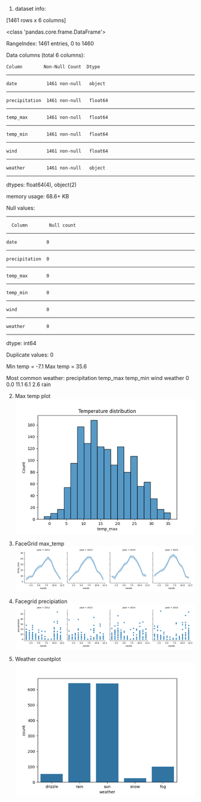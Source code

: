1. dataset info:

[1461 rows x 6 columns]

<class 'pandas.core.frame.DataFrame'>

RangeIndex: 1461 entries, 0 to 1460

Data columns (total 6 columns):


    Column        Non-Null Count  Dtype  
---  ------         --------------  -----  
    date           1461 non-null   object
---
    precipitation  1461 non-null   float64
--- 
    temp_max       1461 non-null   float64
--- 
    temp_min       1461 non-null   float64
--- 
    wind           1461 non-null   float64
--- 
    weather        1461 non-null   object 
---

dtypes: float64(4), object(2)

memory usage: 68.6+ KB



   
Null values:

--- 
      Column        Null count  
---        
    date           0
---
    precipitation  0
--- 
    temp_max       0
--- 
    temp_min       0
--- 
    wind           0
--- 
    weather        0
---

dtype: int64

Duplicate values: 0

Min temp = -7.1
Max temp = 35.6

Most common weather: 
   precipitation  temp_max  temp_min  wind weather
0            0.0      11.1       6.1   2.6    rain



2. Max temp plot
![img.png](images/temp_max.png)

3. FaceGrid max_temp
![img.png](images/tamp_max_facetgrid.png)

4. Facegrid precipiation
![img.png](images/precip_scatterplot.png)
5. Weather countplot
![img.png](images/weather_countplot.png)